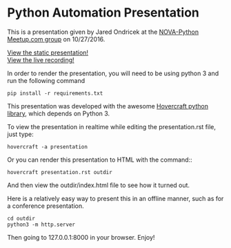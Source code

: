 # Python Automation Presentation

This is a presentation given by Jared Ondricek at the [NOVA-Python Meetup.com group][1]
on 10/27/2016.

[View the static presentation!][2]  
[View the live recording!][3]

In order to render the presentation, you will need to be using python 3 and
run the following command

```
pip install -r requirements.txt
```

This presentation was developed with the awesome [Hovercraft python library][4], which depends on Python 3.

To view the presentation in realtime while editing the presentation.rst file, just type:

```
hovercraft -a presentation
```

Or you can render this presentation to HTML with the command::

```
hovercraft presentation.rst outdir
```

And then view the outdir/index.html file to see how it turned out.

Here is a relatively easy way to present this in an offline manner,
such as for a conference presentation.

```
cd outdir
python3 -m http.server
```

Then going to 127.0.0.1:8000 in your browser. Enjoy!

[1]: https://www.meetup.com/NOVA-Python/events/234970214/
[2]: https://flamableconcrete.github.io/python-automation-presentation
[3]: https://em7.webex.com/em7/lsr.php?RCID=ac723ab78a614de28a45a091085bbd81
[4]: https://github.com/regebro/hovercraft
